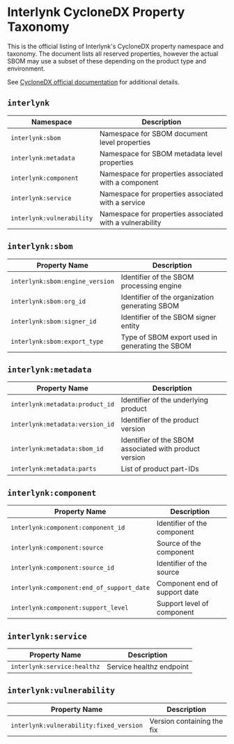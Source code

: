# Interlynk CycloneDX Property Taxonomy

This is the official listing of Interlynk's CycloneDX property namespace and taxonomy. The document lists all reserved properties, however the actual SBOM may use a subset of these depending on the product type and environment.

See [CycloneDX official documentation](https://github.com/CycloneDX/cyclonedx-property-taxonomy) for additional details.

## `interlynk`

| Namespace                 | Description                                               |
| --------------------------| --------------------------------------------------------- |
| `interlynk:sbom`          | Namespace for SBOM document level properties              |
| `interlynk:metadata`      | Namespace for SBOM metadata level properties              |
| `interlynk:component`     | Namespace for properties associated with a component      |
| `interlynk:service`       | Namespace for properties associated with a service        |
| `interlynk:vulnerability` | Namespace for properties associated with a vulnerability  |


## `interlynk:sbom`

| Property Name                          | Description                                                  |
| ---------------------------------------| -------------------------------------------------------------|
| `interlynk:sbom:engine_version`        | Identifier of the SBOM processing engine                     |
| `interlynk:sbom:org_id`                | Identifier of the organization generating SBOM               |
| `interlynk:sbom:signer_id`             | Identifier of the SBOM signer entity                         |
| `interlynk:sbom:export_type`           | Type of SBOM export used in generating the SBOM              |

## `interlynk:metadata`

| Property Name                              | Description                                            |
| ------------------------------------------ | ------------------------------------------------------ |
| `interlynk:metadata:product_id`            | Identifier of the underlying product                   |
| `interlynk:metadata:version_id`            | Identifier of the product version                      |
| `interlynk:metadata:sbom_id`               | Identifier of the SBOM associated with product version |
| `interlynk:metadata:parts`                 | List of product part-IDs                               |

## `interlynk:component`

| Property Name                            | Description                     |
| -----------------------------------------| --------------------------------|
| `interlynk:component:component_id`       | Identifier of the component     |
| `interlynk:component:source`             | Source of the component         |
| `interlynk:component:source_id`          | Identifier of the source        |
| `interlynk:component:end_of_support_date`| Component end of support date   |
| `interlynk:component:support_level`      | Support level of component      |

## `interlynk:service`

| Property Name                     | Description                      |
| --------------------------------- | ---------------------------------|
| `interlynk:service:healthz`       | Service healthz endpoint         |


## `interlynk:vulnerability`

| Property Name                     | Description                      |
| --------------------------------- | -------------------------------- |
| `interlynk:vulnerability:fixed_version`  | Version containing the fix|
